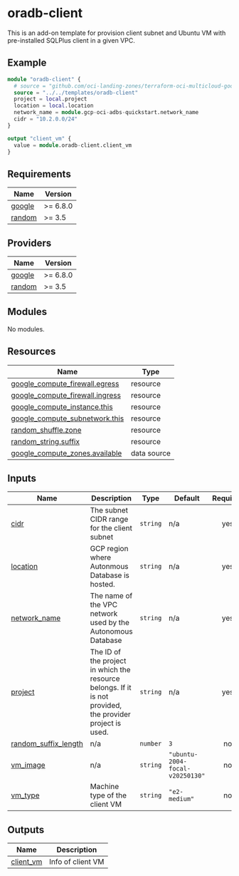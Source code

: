 # oradb-client
This is an add-on template for provision client subnet and Ubuntu VM with pre-installed SQLPlus client in a given VPC.

## Example
```tf
module "oradb-client" {
  # source = "github.com/oci-landing-zones/terraform-oci-multicloud-google//templates/oradb-client"
  source = "../../templates/oradb-client"
  project = local.project
  location = local.location
  network_name = module.gcp-oci-adbs-quickstart.network_name
  cidr = "10.2.0.0/24"
}

output "client_vm" {
  value = module.oradb-client.client_vm
}
```
<!-- BEGIN_TF_DOCS -->
## Requirements

| Name | Version |
|------|---------|
| <a name="requirement_google"></a> [google](#requirement\_google) | >= 6.8.0 |
| <a name="requirement_random"></a> [random](#requirement\_random) | >= 3.5 |

## Providers

| Name | Version |
|------|---------|
| <a name="provider_google"></a> [google](#provider\_google) | >= 6.8.0 |
| <a name="provider_random"></a> [random](#provider\_random) | >= 3.5 |

## Modules

No modules.

## Resources

| Name | Type |
|------|------|
| [google_compute_firewall.egress](https://registry.terraform.io/providers/hashicorp/google/latest/docs/resources/compute_firewall) | resource |
| [google_compute_firewall.ingress](https://registry.terraform.io/providers/hashicorp/google/latest/docs/resources/compute_firewall) | resource |
| [google_compute_instance.this](https://registry.terraform.io/providers/hashicorp/google/latest/docs/resources/compute_instance) | resource |
| [google_compute_subnetwork.this](https://registry.terraform.io/providers/hashicorp/google/latest/docs/resources/compute_subnetwork) | resource |
| [random_shuffle.zone](https://registry.terraform.io/providers/hashicorp/random/latest/docs/resources/shuffle) | resource |
| [random_string.suffix](https://registry.terraform.io/providers/hashicorp/random/latest/docs/resources/string) | resource |
| [google_compute_zones.available](https://registry.terraform.io/providers/hashicorp/google/latest/docs/data-sources/compute_zones) | data source |

## Inputs

| Name | Description | Type | Default | Required |
|------|-------------|------|---------|:--------:|
| <a name="input_cidr"></a> [cidr](#input\_cidr) | The subnet CIDR range for the client subnet | `string` | n/a | yes |
| <a name="input_location"></a> [location](#input\_location) | GCP region where Autonmous Database is hosted. | `string` | n/a | yes |
| <a name="input_network_name"></a> [network\_name](#input\_network\_name) | The name of the VPC network used by the Autonomous Database | `string` | n/a | yes |
| <a name="input_project"></a> [project](#input\_project) | The ID of the project in which the resource belongs. If it is not provided, the provider project is used. | `string` | n/a | yes |
| <a name="input_random_suffix_length"></a> [random\_suffix\_length](#input\_random\_suffix\_length) | n/a | `number` | `3` | no |
| <a name="input_vm_image"></a> [vm\_image](#input\_vm\_image) | n/a | `string` | `"ubuntu-2004-focal-v20250130"` | no |
| <a name="input_vm_type"></a> [vm\_type](#input\_vm\_type) | Machine type of the client VM | `string` | `"e2-medium"` | no |

## Outputs

| Name | Description |
|------|-------------|
| <a name="output_client_vm"></a> [client\_vm](#output\_client\_vm) | Info of client VM |
<!-- END_TF_DOCS -->